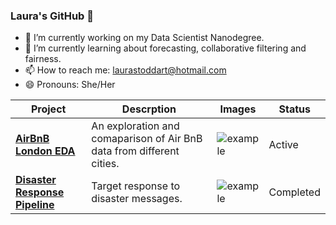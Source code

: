 ### Laura's GitHub 👋

- 🔭 I’m currently working on my Data Scientist Nanodegree.
- 🌱 I’m currently learning about forecasting, collaborative filtering and fairness.
- 📫 How to reach me: laurastoddart@hotmail.com
- 😄 Pronouns: She/Her

|Project | Descrption | Images | Status |
|--|--|--|--|
|**[AirBnB London EDA](https://github.com/lstodd/airbnb-london-eda)**|An exploration and comaparison of Air BnB data from different cities.|![example](https://github.com/lstodd/lstodd/blob/master/images/airbnb.gif)|Active|
|**[Disaster Response Pipeline](https://github.com/lstodd/disaster-response-pipeline)**|Target response to disaster messages.|![example](https://github.com/lstodd/lstodd/blob/master/images/disaster-response.gif)|Completed|
